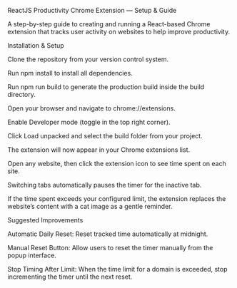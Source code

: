ReactJS Productivity Chrome Extension — Setup & Guide

A step-by-step guide to creating and running a React-based Chrome extension that tracks user activity on websites to help improve productivity.

Installation & Setup

Clone the repository from your version control system.

Run npm install to install all dependencies.

Run npm run build to generate the production build inside the build directory.

Open your browser and navigate to chrome://extensions.

Enable Developer mode (toggle in the top right corner).

Click Load unpacked and select the build folder from your project.

The extension will now appear in your Chrome extensions list.

Open any website, then click the extension icon to see time spent on each site.

Switching tabs automatically pauses the timer for the inactive tab.

If the time spent exceeds your configured limit, the extension replaces the website’s content with a cat image as a gentle reminder.

Suggested Improvements

Automatic Daily Reset: Reset tracked time automatically at midnight.

Manual Reset Button: Allow users to reset the timer manually from the popup interface.

Stop Timing After Limit: When the time limit for a domain is exceeded, stop incrementing the timer until the next reset.

